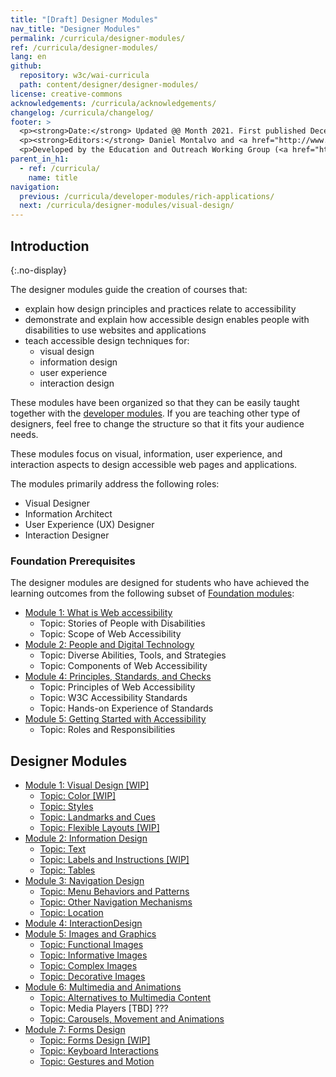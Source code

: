 ```yaml
---
title: "[Draft] Designer Modules"
nav_title: "Designer Modules"
permalink: /curricula/designer-modules/
ref: /curricula/designer-modules/
lang: en
github:
  repository: w3c/wai-curricula
  path: content/designer/designer-modules/
license: creative-commons
acknowledgements: /curricula/acknowledgements/
changelog: /curricula/changelog/
footer: >
  <p><strong>Date:</strong> Updated @@ Month 2021. First published December 2019.</p>
  <p><strong>Editors:</strong> Daniel Montalvo and <a href="http://www.w3.org/People/shadi/">Shadi Abou-Zahra</a>. Contributors: <a href="https://www.w3.org/WAI/EO/EOWG-members">EOWG Participants</a>. ACKNOWLEDGEMENTS lists contributors and credits.</p>
  <p>Developed by the Education and Outreach Working Group (<a href="http://www.w3.org/WAI/EO/">EOWG</a>). Developed with support from the <a href="https://www.w3.org/WAI/about/projects/wai-guide/">WAI-Guide Project</a> funded by the European Commission (EC) under the Horizon 2020 program (Grant Agreement 822245).</p>
parent_in_h1:
  - ref: /curricula/
    name: title
navigation:
  previous: /curricula/developer-modules/rich-applications/
  next: /curricula/designer-modules/visual-design/
---
```


## Introduction
{:.no-display}

The designer modules guide the creation of courses that:

* explain how design principles and practices relate to accessibility
* demonstrate and explain how accessible design enables people with disabilities to use websites and applications
* teach accessible design techniques for:
  * visual design
  * information design
  * user experience
  * interaction design

These modules have been organized so that they can be easily taught together with the [developer modules](/curricula/developer-modules/). If you are teaching other type of designers, feel free to change the structure so that it fits your audience needs.

These modules focus on visual, information, user experience, and interaction aspects to design accessible web pages and applications.

The modules primarily address the following roles:

* Visual Designer
* Information Architect
* User Experience (UX) Designer
* Interaction Designer

### Foundation Prerequisites

The designer modules are designed for students who have achieved the learning outcomes from the following subset of [Foundation modules](/curricula/foundation-modules/):

* [Module 1: What is Web accessibility](/curricula/foundation-modules/what-is-web-accessibility/)
  * Topic: Stories of People with Disabilities
  * Topic: Scope of Web Accessibility
* [Module 2: People and Digital Technology](/curricula/foundation-modules/people-and-digital-technology/)
  * Topic: Diverse Abilities, Tools, and Strategies
  * Topic: Components of Web Accessibility
* [Module 4: Principles, Standards, and Checks](/curricula/foundation-modules/principles-standards-and-checks/)
  * Topic: Principles of Web Accessibility
  * Topic: W3C Accessibility Standards
  * Topic: Hands-on Experience of Standards
* [Module 5: Getting Started with Accessibility](/curricula/foundation-modules/getting-started-with-accessibility/)
  * Topic: Roles and Responsibilities

## Designer Modules

-   [Module 1: Visual Design [WIP]](/curricula/designer-modules/color-and-layout)
    -   [Topic: Color [WIP]](/curricula/designer-modules/color-and-layout/#topic-color)
    -   [Topic: Styles](/curricula/designer-modules/color-and-layout/#topic-styles)
    -   [Topic: Landmarks and Cues](/curricula/designer-modules/#topic-landmarks-and-cues)
    -   [Topic: Flexible Layouts [WIP]](/curricula/designer-modules/color-and-layout/#topic-adaptability)
-   [Module 2: Information Design](/curricula/designer-modules/information-design/)
    -   [Topic: Text](/curricula/designer-modules/information-design/#topic-text)
    -   [Topic: Labels and Instructions [WIP]](/curricula/designer-modules/information-design/#topic-labels-and-instructions)
    -   [Topic: Tables](/curricula/designer-modules/information-design/#topic-tables)
-   [Module 3: Navigation Design](/curricula/designer-modules/navigation-design/)
    -   [Topic: Menu Behaviors and Patterns](/curricula/designer-modules/navigation-design/#topic-menu-behaviors-and-patterns)
    -   [Topic: Other Navigation Mechanisms](/curricula/designer-modules/navigation-design/#topic-other-navigation-mechanisms)
    -   [Topic: Location](/curricula/designer-modules/navigation-design/#topic-location)
-   [Module 4: InteractionDesign](/curricula/designer-modules/interaction-design)
-   [Module 5: Images and Graphics](/curricula/designer-modules/images-and-graphics/#topic-functional-images)
    -   [Topic: Functional Images](/curricula/designer-modules/images-and-graphics/#topic-functional-images)
    -   [Topic: Informative Images](/curricula/designer-modules/images-and-graphics/#topic-informative-images)
    -   [Topic: Complex Images](/curricula/designer-modules/images-and-graphics/#topic-complex-images)
    -   [Topic: Decorative Images](/curricula/designer-modules/images-and-graphics/#topic-decorative-images)
-   [Module 6: Multimedia and Animations](/curricula/designer-modules/multimedia-and-animations/)
    -   [Topic: Alternatives to Multimedia Content](/curricula/designer-modules/multimedia-and-animations/#topic-alternatives-to-multimedia-content)
    -   Topic: Media Players [TBD] ???
    -   [Topic: Carousels, Movement and Animations](/curricula/designer-modules/multimedia-and-animations/#topic-carousels-movement-and-animations)
-   [Module 7: Forms Design](/curricula/designer-modules/forms-design/)
    -   [Topic: Forms Design [WIP]](/curricula/designer-modules/forms-interactions-and-feedback/#topic-forms-design)
    -   [Topic: Keyboard Interactions](/curricula/designer-modules/forms-interactions-and-feedback/#topic-keyboard-interactions)
    -   [Topic: Gestures and Motion](/curricula/designer-modules/forms-interactions-and-feedback/#topic-gestures-and-motion)
